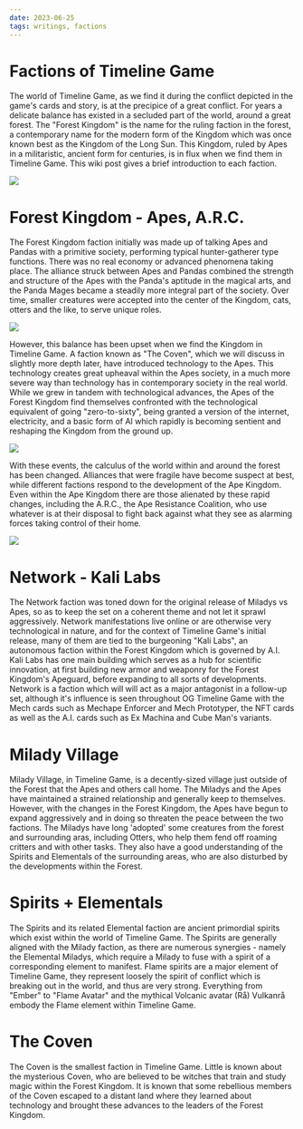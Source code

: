 ```yaml
---
date: 2023-06-25
tags: writings, factions
---
```

# Factions of Timeline Game
The world of Timeline Game, as we find it during the conflict depicted in the game's cards and story, is at the precipice of a great conflict. For years a delicate balance has existed in a secluded part of the world, around a great forest. The "Forest Kingdom" is the name for the ruling faction in the forest, a contemporary name for the modern form of the Kingdom which was once known best as the Kingdom of the Long Sun. This Kingdom, ruled by Apes in a militaristic, ancient form for centuries, is in flux when we find them in Timeline Game. This wiki post gives a brief introduction to each faction.

![](https://raw.seadn.io/files/4a3ea135360c72ec5ba8054b91a7f659.png)

# Forest Kingdom - Apes, A.R.C.

The Forest Kingdom faction initially was made up of talking Apes and Pandas with a primitive society, performing typical hunter-gatherer type functions. There was no real economy or advanced phenomena taking place. The alliance struck between Apes and Pandas combined the strength and structure of the Apes with the Panda's aptitude in the magical arts, and the Panda Mages became a steadily more integral part of the society. Over time, smaller creatures were accepted into the center of the Kingdom, cats, otters and the like, to serve unique roles.

![](https://raw.seadn.io/files/cd7b3f68970ffd2d8b321f7f2d7e60cf.png)

However, this balance has been upset when we find the Kingdom in Timeline Game. A faction known as "The Coven", which we will discuss in slightly more depth later, have introduced technology to the Apes. This technology creates great upheaval within the Apes society, in a much more severe way than technology has in contemporary society in the real world. While we grew in tandem with technological advances, the Apes of the Forest Kingdom find themselves confronted with the technological equivalent of going "zero-to-sixty", being granted a version of the internet, electricity, and a basic form of AI which rapidly is becoming sentient and reshaping the Kingdom from the ground up. 

![](https://raw.seadn.io/files/8fbbd13d4f93077b61590ac01fc7cf09.png)

With these events, the calculus of the world within and around the forest has been changed. Alliances that were fragile have become suspect at best, while different factions respond to the development of the Ape Kingdom. Even within the Ape Kingdom there are those alienated by these rapid changes, including the A.R.C., the Ape Resistance Coalition, who use whatever is at their disposal to fight back against what they see as alarming forces taking control of their home.

![](https://raw.seadn.io/files/cab92fad71998eee6e66d5752282c7dc.png)

# Network - Kali Labs

The Network faction was toned down for the original release of Miladys vs Apes, so as to keep the set on a coherent theme and not let it sprawl aggressively. Network manifestations live online or are otherwise very technological in nature, and for the context of Timeline Game's initial release, many of them are tied to the burgeoning "Kali Labs", an autonomous faction within the Forest Kingdom which is governed by A.I. Kali Labs has one main building which serves as a hub for scientific innovation, at first building new armor and weaponry for the Forest Kingdom's Apeguard, before expanding to all sorts of developments. Network is a faction which will will act as a major antagonist in a follow-up set, although it's influence is seen throughout OG Timeline Game with the Mech cards such as Mechape Enforcer and Mech Prototyper, the NFT cards as well as the A.I. cards such as Ex Machina and Cube Man's variants.

# Milady Village

Milady Village, in Timeline Game, is a decently-sized village just outside of the Forest that the Apes and others call home. The Miladys and the Apes have maintained a strained relationship and generally keep to themselves. However, with the changes in the Forest Kingdom, the Apes have begun to expand aggressively and in doing so threaten the peace between the two factions. The Miladys have long 'adopted' some creatures from the forest and surrounding aras, including Otters, who help them fend off roaming critters and with other tasks. They also have a good understanding of the Spirits and Elementals of the surrounding areas, who are also disturbed by the developments within the Forest.

# Spirits + Elementals

The Spirits and its related Elemental faction are ancient primordial spirits which exist within the world of Timeline Game. The Spirits are generally aligned with the Milady faction, as there are numerous synergies - namely the Elemental Miladys, which require a Milady to fuse with a spirit of a corresponding element to manifest. Flame spirits are a major element of Timeline Game, they represent loosely the spirit of conflict which is breaking out in the world, and thus are very strong. Everything from "Ember" to "Flame Avatar" and the mythical Volcanic avatar (Rå) Vulkanrå embody the Flame element within Timeline Game.

# The Coven

The Coven is the smallest faction in Timeline Game. Little is known about the mysterious Coven, who are believed to be witches that train and study magic within the Forest Kingdom. It is known that some rebellious members of the Coven escaped to a distant land where they learned about technology and brought these advances to the leaders of the Forest Kingdom.